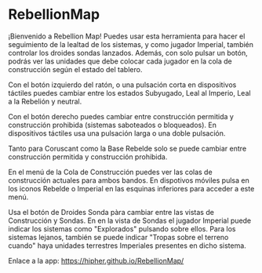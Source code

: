 # RebellionMap
¡Bienvenido a Rebellion Map! Puedes usar esta herramienta para hacer el seguimiento de la lealtad de los sistemas, y
como jugador Imperial, también controlar los droides sondas lanzados. Además, con solo pulsar un botón,
podrás ver las unidades que debe colocar cada jugador en la cola de construcción según el estado del tablero.

Con el botón izquierdo del ratón, o una pulsación corta en dispositivos táctiles puedes cambiar entre los estados
Subyugado</span>, Leal al Imperio, Leal a la Rebelión y neutral.

Con el botón derecho puedes cambiar entre construcción permitida y construcción prohibida (sistemas saboteados o bloqueados).
En dispositivos táctiles usa una pulsación larga o una doble pulsación.

Tanto para Coruscant como la Base Rebelde solo se puede cambiar entre construcción permitida y construcción prohibida.

En el menú de la Cola de Construcción puedes ver las colas de construcción actuales para ambos bandos. En dispotivos móviles pulsa en los iconos Rebelde o Imperial en las esquinas inferiores para acceder a este menú.

Usa el botón de Droides Sonda</span> pàra cambiar entre las vistas de Construcción y Sondas. En en la vista de Sondas el jugador Imperial puede indicar los sistemas como "Explorados" pulsando sobre ellos. Para los sistemas lejanos, también se puede indicar "Tropas sobre el terreno cuando" haya unidades terrestres Imperiales presentes en dicho sistema.

Enlace a la app: https://hipher.github.io/RebellionMap/
